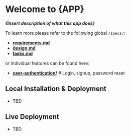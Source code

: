 # Welcome to {APP}

***{Insert description of what this app does}***

To learn more please refer to the following global `/specs/`:

* [**requirements.md**](specs/requirements.md)
* [**design.md**](specs/design.md)
* [**tasks.md**](specs/tasks.md)

or individual features can be found here:

* [**user-authentication/**](specs/user-authentication/requirements.md)       # Login, signup, password reset


## Local Installation & Deployment
* TBD

## Live Deployment
* TBD
